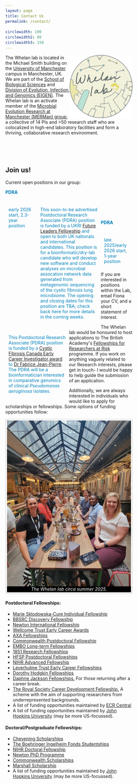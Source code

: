 ```yaml
---
layout: page
title: Contact Us
permalink: /contact/

circlewidth: 100
circlewidth2: 80
circlewidth3: 150
---
```

<head>
<meta name="viewport" content="width=device-width, initial-scale=1">
<style>
* {
  box-sizing: border-box;
}
.col-containter {
  display: table;
  width: 100%;
}

/* Create three equal columns that floats next to each other */
.box1 {
  float: left;
  width: 25%;
  padding: 10px;
  /*height: 300px; /* Should be removed. Only for demonstration */
}
.box2 {
  float: left;
  width: 25%;
  padding: 10px;
}
.box3 {
  float: left;
  width: 50%;
  padding: 10px;

/* Clear floats after the columns */
.row:after {
  content: "";
  display: table;
  clear: both;
}
</style>

<style>
figure {
  border: 1px #cccccc solid;
  padding: 4px;
  margin: auto;
}

figcaption {
  background-color: black;
  color: white;
  font-style: italic;
  padding: 2px;
  text-align: center;
}
</style>
</head>


<div id="content">
<img align="right" src="/assets/images/whelanlab-logo.png" alt="drawing" width="200"/>
The Whelan lab is located in the Michael Smith building on the <a href="https://www.manchester.ac.uk/">University of Manchester</a> campus in Manchester, UK. We are part of the <a href="https://www.staffnet.manchester.ac.uk/bmh/about-fbmh/our-structure/schools-and-divisions/sbs/">School of Biological Sciences</a> and <a href="https://www.staffnet.manchester.ac.uk/bmh/about-fbmh/our-structure/schools-and-divisions/sbs/evolution/">Division of Evolution, Infection, and Genomics (EIGEN)</a>. The Whelan lab is an activate member of the <a href="https://sites.manchester.ac.uk/merman/">Microbial Evolution Research at Manchester (MERMan) group</a>, a collective of 14 PIs and >50 research staff who are colocalized in high-end laboratory facilities and form a thriving, collaborative research environment.
<br>
<br>
<br>
<br>
<br>

<h2>Join us!</h2>
<p>Current open positions in our group:</p>
<!--<div class="col-container">
  <div class="box1"><!-- style="background-color:#E8E495;">
    <p style="color:#53C8BD"><b>Summer Studentship</b></p>
  </div>
  <div class="box2">
    <p style="color:#53C8BD">28 July start, 6-week position</p>
  </div>
  <div class="box3">
  <p style="color:#53C8BD">This summer studentship position, funded by the Lister Institute, will allow an Undergraduate student (likely finishing their 2nd year) to work alongside a Postdocotoral Research Associate in the lab studying pathogen interactions in the cystic fibrosis lung microbiome. The student will get a chance to learn hands-on laboratory skills, how to plan experiments, and will have the opportunity to present their work as a poster presentation in September. This position is now open with applications closing on 31 March 2025; for more details and to apply, please check out jobs.manchester.ac.uk, <a href="https://www.jobs.manchester.ac.uk/Job/JobDetail?JobId=31764">Job reference: BMH-028225</a>.</p>
  </div>-->
<!-- #008CEE blue; #2CCDDB light blue; #E1D433 yellow -->
<!--</div>
<br>
<br>
<br>
<br>-->
<!--<div class="col-container">
  <div class="box1"> <!--style="background-color:#A6E1CD;">-->
    <!--<p style="color:#0080BA"><b>PDRA</b></p>
  </div>
  <div class="box2">
    <p style="color:#0080BA">autumn 2024 start, 2-year position</p>
  </div>
  <div class="box3">
    <p style="color:#0080BA">This Postdoctoral Research Associate (PDRA) position is funded by the Academy of Medical Sciences (AMS) <a href="https://acmedsci.ac.uk/grants-and-schemes/grant-schemes/springboard">Springboard award</a> in collaboration with <a href="https://www.mataresearch.com"> Alvaro Mata</a> and open to both UK nationals and international candidates. In this project, the PDRA will use a set of interdisciplinary techniques to establish a hydrogel biofilm model, which they will use to study microbe-pathogen interactions within the cystic fibrosis lung microbiome. This position is now open with applications closing on 20 November 2024; for more details and to apply, please check out jobs.manchester.ac.uk, <a href="https://www.jobs.manchester.ac.uk/Job/JobDetail?JobId=30837">Job reference: BMH-027285</a>.</p>
  </div>
</div>
<br>
<br>
<br>-->
<div class="col-container">
  <div class="box1"><!-- style="background-color:#A6E1CD;">-->
    <p style="color:#0080BA"><b>PDRA</b></p>
  </div>
  <div class="box2">
    <p style="color:#0080BA">early 2026 start, 2.3-year position</p>
  </div>
  <div class="box3">
    <p style="color:#0080BA">This soon-to-be advertised Postdoctoral Research Associate (PDRA) position is funded by a UKRI <a href="https://www.ukri.org/what-we-do/developing-people-and-skills/future-leaders-fellowships/">Future Leaders Fellowship</a> and open to both UK nationals and international candidates. This position is for a bioinformatic/dry-lab candidate who will develop new software and conduct analyses on microbial assocation network data generated from metagenomic sequencing of the cystic fibrosis lung microbiome. The opening and closing dates for this position are TBA; check back here for more details in the coming weeks.</p>
  </div>
</div>
<br>
<br>
<br>
<div class="col-container">
  <div class="box1">
    <p style="color:#0080BA"><b>PDRA</b></p>
  </div>
  <div class="box2">
    <p style="color:#0080BA">late 2025/early 2026 start, 1-year position</p>
  </div>
  <div class="box3">
    <p style="color:#0080BA">This Postdoctoral Research Associate (PDRA) position is funded by a <a href="https://cysticfibrosis.ca/for-researchers">Cystic Fibrosis Canada Early Career Investigator award</a> to <a href="https://www.usherbrooke.ca/biologie/nous-joindre/personnel/corps-professoral/microbiologie-et-biotechnologie/fabrice-jean-pierre">Dr Fabrice Jean-Pierre</a>. The PDRA will be a bioinformatician interested in comparative genomics of clinical <i>Pseudomonas aeruginosa</i> isolates.</p>
  </div>
</div>
<br>
<br>
<br>
<!--<div class="col-container">
  <div class="box1">
    <p style="color:#008CEE"><b>PhD STUDENTSHIP</b></p>
  </div>
  <div class="box2">
     <p style="color:#008CEE">autumn 2025 start</p>
  </div>
  <div class="box3">
    <p style="color:#008CEE"><a href="https://research.manchester.ac.uk/en/persons/michael.brockhurst">Prof Mike Brockhurst</a> and I are seeking an individual with interest and/or experience in bioinformatics and microbiology to apply for a <a href="https://www.bmh.manchester.ac.uk/study/research/funding-fees/funded-programmes/bicentenary-studentships/">University of Manchester Bicentenary PhD studentship</a> entitled <i>"Understanding the evolution of transmissibility in bacterial pathogens"</i>. In this project, the student will use pangenomics, phylogenetics, and evolutionary analyses to investigate how trasmissible strains of <i>Pseudomonas aeruginosa</i> adapt to the host and whether this adaptation is associated with evolutionary trade-offs. For more information and to apply, please visit <a href="https://www.findaphd.com/phds/project/bicentenary-understanding-the-evolution-of-transmissibility-in-bacterial-pathogens/?p178747">findaphd.com</a>. Application deadline: 10 January 2025.</p>
  </div>
</div>
<br>
<br>
<br>-->
<!--<div class="col-container">
  <div class="box1">
    <p style="color:#008CEE"><b>PhD STUDENTSHIP </b></p>
  </div>
  <div class="box2">
     <p style="color:#008CEE">flexible start date</p>
  </div>
  <div class="box3">
    <p style="color:#008CEE"> We are always interested in hearing from students who are interested in self-funding their PhD studies. The specific research topic and area of interest can be discussed together; however, at the moment we have a bioinformatic-based self-funded PhD studentship project advertised focussed on investigating antimicrobial resistance mechanisms and transmission ability via their genetic associations. In this project, supervised with <a href="https://dannagifford.com">Dr Danna Gifford</a>, the student will use pangenomic and phylogenetic analyses to investigate the genetic associations between known antimicrobial resistance genes and other genetic elements (genes, mutations etc.) within the bacterial genome. For more information and to apply, please visit <a href="https://www.findaphd.com/phds/project/understanding-antimicrobial-resistance-mechanisms-and-transmission-ability-via-their-genetic-associations/?p183237">the findaphd.com advert</a>. There is no fixed application deadline for this studentship. </p>
    <!--<p style="color:#008CEE">As part of the BBSRC North West Doctoral (NWD) Programme in Bioscience <a href="https://www.liverpool.ac.uk/people/jo-fothergill">Prof Jo Fothergill</a>, <a href="https://research.manchester.ac.uk/en/persons/michael.brockhurst">Prof Mike Brockhurst</a>, and I are encouraging applications for a PhD studentship entitled <i>"Understanding how commensal bacteria modulate the virulence of Pseudomonas aeruginosa"</i>. This project is a lab-based project - with some bioinformatic work - that aims to understand how microbes can interact with <i>Pseudomonas aeruginosa</i> to change its pathogenecity. One way that the student will use to explore these questions is via use of a <i>Drosophila melanogaster</i> chronic infection model.  Experience with traditional microbial techniques and/or working with <i>Drosophila melanogaster</i> is an assest. For more information and to apply, please visit <a href="https://www.bmh.manchester.ac.uk/study/research/funding-fees/funded-programmes/bbsrc-nwdp/projects/">the NWD webpage</a> and <a href="https://www.findaphd.com/phds/project/bbsrc-nwd-understanding-how-commensal-bacteria-modulate-the-virulence-of-pseudomonas-aeruginosa/?p180407">findaphd.com</a>. Application deadline: 31 January 2025. </p>-->
  <!--</div>-->
<!--</div>-->
<br>
<br>
<br>
<!--<div class="col-container">
  <div class="box1">
    <p style="color:#008CEE"><b>PhD STUDENTSHIP </b></p>
  </div>
  <div class="box2">
     <p style="color:#008CEE">autumn 2025 start</p>
  </div>
  <div class="box3">
    <p style="color:#008CEE">Funded as part of the Cystic Fibrosis Trust Innovation Hub <a href="https://cf-pulse.com">(CF-PULSE)</a> recently awarded to Prof. Alex Horsley and team, <a href="https://research.manchester.ac.uk/en/persons/michael.brockhurst">Prof Mike Brockhurst</a>, and I are seeking applications for a PhD studentship entitled <i>"Ecological and evolutionary strain-level dynamics of key pathogens in the cystic fibrosis lung microbiome."</i>. This is a lab-based project - with some bioinformatic work - that aims to understand the ecological and evolutionary changes in the lung microbiome that occur during pulmonary exacerbation. In this project, the student will culture sputum samples in collaboration with our clinical colleagues, and isolate a large number of strains in order to produce a CF strain biobank. Then, the student will use our robots/other equipment to conduct high-throughput phenomic assays (e.g., for antimicrobial resistance, secondary metabolite production, swimming, swarming etc.) to quantify evolutionary changes over the course of exacerbation. Finally, we will use genomics to identify the accessory gene content of each organism's pangenome. For more information and information on how to apply, please visit <a href="https://www.findaphd.com/phds/project/ecological-and-evolutionary-strain-level-dynamics-of-key-pathogens-in-the-cystic-fibrosis-lung-microbiome/?p181485">findaphd.com</a>. Please note that this opportunity if only open to UK/home-funded students. Application deadline: 28 February 2025. </p>
  </div>
</div>
<br>
<br>
<br>
<br>-->
<p>If you are interested in positions within the Lab, email Fiona your CV, and a short statement of interest.</p>


<p>The Whelan lab would be honoured to host applications to The British Academy's <a href="https://www.thebritishacademy.ac.uk/news/the-british-academy-and-the-council-for-at-risk-academics-announce-new-fellowships-for-researchers-at-risk/">Fellowships for Researchers at Risk</a> programme. If you work on anything vaguely related to our Research interests, please get in touch- I would be happy to help guide the submission of an application.</p>

<p>Additionally, we are always interested in individuals who would like to apply for scholarships or fellowships. Some options of funding opportunities follow:</p>

<figure>
<img align="right" src="/assets/images/social/2025-Bundobust.jpg" alt="drawing" width="400"/>
<figcaption>The Whelan lab circa summer 2025.</figcaption>
</figure>

<h4>Postdoctoral Fellowships:</h4>
<ul>
  <li><a href="https://ec.europa.eu/info/funding-tenders/opportunities/portal/screen/opportunities/topic-details/horizon-msca-2021-pf-01-01;callCode=null;freeTextSearchKeyword=;matchWholeText=true;typeCodes=0,1,2;statusCodes=31094501,31094502,31094503;programmePeriod=2021%20-%202027;programCcm2Id=43108390;programDivisionCode=43108473;focusAreaCode=null;destination=null;mission=null;geographicalZonesCode=null;programmeDivisionProspect=null;startDateLte=null;startDateGte=null;crossCuttingPriorityCode=null;cpvCode=null;performanceOfDelivery=null;sortQuery=sortStatus;orderBy=asc;onlyTenders=false;topicListKey=topicSearchTablePageState">Marie Sklodowska-Cure Individual Fellowship</a></li>
  <li><a href="https://www.ukri.org/opportunity/bbsrc-discovery-fellowships-2022/?utm_medium=email&utm_source=govdelivery">BBSRC Discovery Fellowship</a></li>
  <li><a href="https://royalsociety.org/grants-schemes-awards/grants/newton-international/">Newton International Fellowship</a></li>
  <li><a href="https://wellcome.org/grant-funding/schemes/early-career-awards">Wellcome Trust Early Career Awards</a></li>
  <li><a href="https://www.axa-research.org/en/page/AXA-Fellowships">AXA Fellowships</a></li>
  <li><a href="https://cscuk.fcdo.gov.uk/scholarships/commonwealth-professional-fellowships/">Commonwealth Postdoctoral Fellowship</a></li>
  <li><a href="https://www.embo.org/funding/fellowships-grants-and-career-support/postdoctoral-fellowships/">EMBO Long-term Fellowships</a></li>
  <li><a href="https://royalcommission1851.org/fellowships/research-fellowships">1851 Research Fellowships</a></li>
  <li><a href="https://www.hfsp.org/funding/hfsp-funding/postdoctoral-fellowships">HFSP Postdoctoral Fellowships</a></li>
  <li><a href="https://www.nihr.ac.uk/explore-nihr/academy-programmes/fellowship-programme.htm#three">NIHR Advanced Fellowship</a></li>
  <li><a href="https://www.leverhulme.ac.uk/early-career-fellowships">Leverhulme Trust Early Career Fellowships</a></li>
  <li><a href="https://royalsociety.org/grants-schemes-awards/grants/dorothy-hodgkin-fellowship/">Dorothy Hodgkin Fellowships</a></li>
  <li><a href="https://www.ukri.org/opportunity/daphne-jackson-fellowship/">Daphne Jackson Fellowships.</a> For those returning after a career break.</li>
  <li><a href="https://royalsociety.org/grants-schemes-awards/grants/career-development-fellowship/">The Royal Society Career Development Fellowship.</a> A scheme with the aim of supporting researchers from underrepresented backgrounds.</li>
  <li>A list of funding opportunities maintained by <a href="https://ecrcentral.org/fundings">ECR Central</a></li>
  <li>A list of funding opportunities maintained by <a href="https://research.jhu.edu/rdt/funding-opportunities/postdoctoral/">John Hopkins University</a> (may be more US-focussed).</li>
</ul>

<h4>Doctoral/Postgraduate Fellowships:</h4>
<ul>
  <li><a href="https://www.chevening.org/">Chevening Scholarships</a></li>
  <li><a href="https://www.bifonds.de/fellowships-grants/phd-fellowships/who-can-apply-phd.html">The Boehringer Ingelheim Fonds Studentships</a></li>
  <li><a href="https://www.nihr.ac.uk/explore-nihr/academy-programmes/fellowship-programme.htm#two">NIHR Doctoral Fellowship</a></li>
  <li><a href="https://www.britishcouncil.org/education/he-science/newton-fund/phd-programme">Newton PhD Programme</a></li>
  <li><a href="https://study-uk.britishcouncil.org/scholarships-funding/commonwealth-scholarships">Commonwealth Scholarships</a></li>
  <li><a href="https://www.marshallscholarship.org/apply">Marshall Scholarship</a></li>
  <li>A list of funding opportunities maintained by <a href="https://research.jhu.edu/rdt/funding-opportunities/graduate/">John Hopkins University</a> (may be more US-focussed).</li>
</ul>
